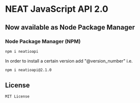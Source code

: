 # NEAT JavaScript API 2.0

## Now available as Node Package Manager

### Node Package Manager (NPM)

```bash
npm i neatioapi
```

In order to install a certain version add "@version_number" i.e.

```bash
npm i neatioapi@2.1.0
```

## License
```
MIT License
